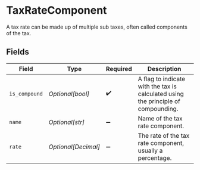 # TaxRateComponent

A tax rate can be made up of multiple sub taxes, often called components of the tax.


## Fields

| Field                                                                              | Type                                                                               | Required                                                                           | Description                                                                        |
| ---------------------------------------------------------------------------------- | ---------------------------------------------------------------------------------- | ---------------------------------------------------------------------------------- | ---------------------------------------------------------------------------------- |
| `is_compound`                                                                      | *Optional[bool]*                                                                   | :heavy_check_mark:                                                                 | A flag to indicate with the tax is calculated using the principle of compounding.  |
| `name`                                                                             | *Optional[str]*                                                                    | :heavy_minus_sign:                                                                 | Name of the tax rate component.                                                    |
| `rate`                                                                             | *Optional[Decimal]*                                                                | :heavy_minus_sign:                                                                 | The rate of the tax rate component, usually a percentage.                          |